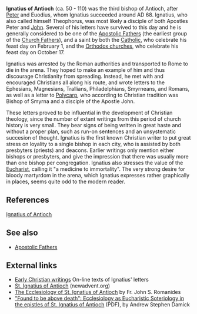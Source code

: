 **Ignatius of Antioch** (ca. 50 - 110) was the third bishop of
Antioch, after [Peter](Peter "Peter") and Euodius, whom Ignatius
succeeded around AD 68. Ignatius, who also called himself
Theophorus, was most likely a disciple of both Apostles Peter and
[John](John "John"). Several of his letters have survived to this
day and he is generally considered to be one of the
[Apostolic Fathers](Apostolic_Fathers "Apostolic Fathers") (the
earliest group of the
[Church Fathers](Church_Fathers "Church Fathers")), and a saint by
both the [Catholic](Catholic "Catholic"), who celebrate his feast
day on February 1, and the
[Orthodox churches](Eastern_Orthodoxy "Eastern Orthodoxy"), who
celebrate his feast day on October 17.

Ignatius was arrested by the Roman authorities and transported to
Rome to die in the arena. They hoped to make an example of him and
thus discourage Christianity from spreading. Instead, he met with
and encouraged Christians all along his route, and wrote letters to
the Ephesians, Magnesians, Trallians, Philadelphians, Smyrneans,
and Romans, as well as a letter to [Polycarp](Polycarp "Polycarp"),
who according to Christian tradition was Bishop of Smyrna and a
disciple of the Apostle John.

These letters proved to be influential in the development of
Christian theology, since the number of extant writings from this
period of church history is very small. They bear signs of being
written in great haste and without a proper plan, such as run-on
sentences and an unsystematic succesion of thought. Ignatius is the
first known Christian writer to put great stress on loyality to a
single bishop in each city, who is assisted by both presbyters
(priests) and deacons. Earlier writings only mention either bishops
or presbyters, and give the impression that there was usually more
than one bishop per congregation. Ignatius also stresses the value
of the [Eucharist](Eucharist "Eucharist"), calling it "a medicine
to immortality". The very strong desire for bloody martyrdom in the
arena, which Ignatius expresses rather graphically in places, seems
quite odd to the modern reader.

## References

[Ignatius of Antioch](http://www.wikipedia.org/wiki/Ignatius_of_Antioch "wikipedia:Ignatius of Antioch")

## See also

-   [Apostolic Fathers](Apostolic_Fathers "Apostolic Fathers")

## External links

-   [Early Christian writings](http://www.earlychristianwritings.com/ignatius.html)
    On-line texts of Ignatius' letters
-   [St. Ignatius of Antioch](http://www.newadvent.org/cathen/07644a.htm)
    (newadvent.org)
-   [The Ecclesiology of St. Ignatius of Antioch](http://www.romanity.org/htm/rom.11.en.the_ecclesiology_of_st._ignatius_of_antioch.01.htm)
    by Fr. John S. Romanides
-   ["Found to be above death": Ecclesiology as Eucharistic Soteriology in the epistles of St. Ignatius of Antioch](http://www.chrysostom.org/andrew/texts/Ignatius-ecclesiology.pdf)
    (PDF), by Andrew Stephen Damick



